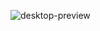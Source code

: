 ![desktop-preview](https://user-images.githubusercontent.com/84267246/162186032-cdb9255d-1ff9-4c8a-beb0-0e605b38e1be.jpg)
